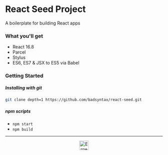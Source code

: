 # React Seed Project

A boilerplate for building React apps

### What you'll get
 - React 16.8
 - Parcel
 - Stylus
 - ES6, ES7 & JSX to ES5 via Babel
 
### Getting Started

##### Installing with git

```bash
git clone depth=1 https://github.com/badsyntax/react-seed.git
```

##### npm scripts
 - `npm start`
 - `npm build`

***
<p align="center">
<img src="https://s3-ap-southeast-1.amazonaws.com/ernestchiu-personal-asset/icons/Icon48.svg" alt="Ernest Chiu" width="30" />
</p>